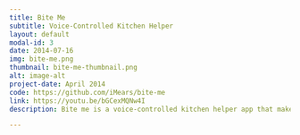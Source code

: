 ```yaml
---
title: Bite Me
subtitle: Voice-Controlled Kitchen Helper
layout: default
modal-id: 3
date: 2014-07-16
img: bite-me.png
thumbnail: bite-me-thumbnail.png
alt: image-alt
project-date: April 2014
code: https://github.com/iMears/bite-me
link: https://youtu.be/bGCexMQNw4I
description: Bite me is a voice-controlled kitchen helper app that makes cooking from a recipe a hands-free experience. For my week-long final project at Dev Bootcamp, I worked with three other students to build an app that allows users to search, organize, and prepare recipes with a Siri-like voice interface called Caesar. We decided to use the opportunity to learn some new technologies along the way, so we took a break from Ruby & Rails and built the app on the MEAN (mongoDB, express, angular.js, Node.js) stack instead. Using Ionic, we build iOS and Android versions of the app, as well as the web app.

---
```


